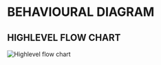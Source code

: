 # BEHAVIOURAL DIAGRAM

## HIGHLEVEL FLOW CHART

![Highlevel flow chart](https://user-images.githubusercontent.com/101012637/168312504-929c95c4-35d8-41d9-83ca-d72640107a20.png)

